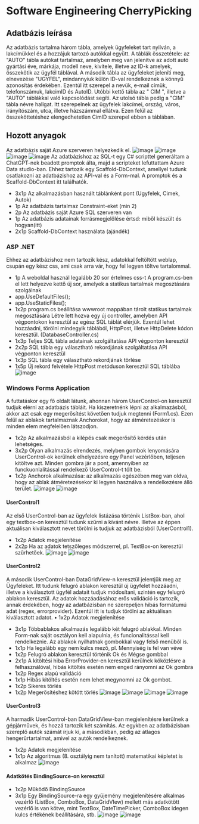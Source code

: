 # Software Engineering CherryPicking
##  Adatbázis leírása
Az adatbázis tartalma három tábla, amelyek ügyfeleket tart nyilván, a lakcímükkel és a hozzájuk tartozó autókkal együtt. A táblák összetétele: az "AUTO" tábla autókat tartalmaz, amelyben meg van jelenítve az adott autó gyártási éve, márkája, modell neve, kivitele, illetve az ID-k amelyek, összekötik az ügyfél táblával. A második tábla az ügyfeleket jeleníti meg, elnevezése "UGYFEL", mindannyiuk külön ID-val rendelkeznek a könnyű azonosítás érdekében. Ezentúl itt szerepel a nevük, e-mail címük, telefonszámuk, lakcimID és AutoID. Utóbbi kettő tábla az " CIM ", illetve a "AUTO" táblákkal való kapcsolódást segíti. Az utolsó tábla pedig a "CIM" tábla névre hallgat. Itt szerepelnek az ügyfelek lakcímei, ország, város, irányítószám, utca, illetve házszámmal ellátva. Ezen felül az összeköttetéshez elengedhetetlen CimID szerepel ebben a táblában.
## Hozott anyagok
Az adatbázis saját Azure szerveren helyezkedik el.
![image](https://github.com/user-attachments/assets/59446f64-4797-4abd-9373-0e31439764f9)
![image](https://github.com/user-attachments/assets/fff78150-de60-4048-b3ce-22ecda9158e4)
![image](https://github.com/user-attachments/assets/2e16c2c9-a021-4028-b5c6-881410a546bd)
![image](https://github.com/user-attachments/assets/2d80c584-14da-4152-a5ca-ef13643cb873)
Az adatbázishoz az SQL-t egy C# scripttel generáltam a ChatGPT-nek beadott promptok álta, majd a scripteket lefuttattam Azure Data studio-ban. Ehhez tartozik egy Scaffold-DbContext, amellyel tudunk csatlakozni az adatbázishoz az API-val és a Form-mal. A promptok és a Scaffold-DbContext itt találhatók. 
-	3x1p Az alkalmazásban használt táblánként pont (Ugyfelek, Cimek, Autok)
-	1p Az adatbázis tartalmaz Constraint-eket (min 2)
-	2p Az adatbázis saját Azure SQL szerveren van
-	1p Az adatbázis adatainak forrásmegjelölése értsd: miből készült és hogyan(itt)
-	2x1p Scaffold-DbContext használata (ajándék)
### ASP .NET
Ehhez az adatbázishoz nem tartozik kész, adatokkal feltöltött weblap, csupán egy kész css, ami csak arra vár, hogy fel legyen töltve tartalommal.
- 1p A weboldal használ legalább 20 sor értelmes css-t
A program.cs-ben el lett helyezve kettő új sor, amelyek a statikus tartalmak megosztására szolgálnak
-	app.UseDefaultFiles();
-	app.UseStaticFiles();
-	1x2p program.cs beállítása wwwroot mappában tárolt statikus tartalmak megosztására
Létre lett hozva egy új controller, amelyben API végpontokon keresztül az egész SQL táblát elérjük. Ezentúl lehet hozzáadni, törölni mindegyik táblából, HttpPost, illetve HttpDelete kódon keresztül. (DatabaseController.cs)
-	1x3p Teljes SQL tábla adatainak szolgáltatása API végponton keresztül
-	2x2p SQL tábla egy választható rekordjának szolgáltatása API végponton keresztül
-	1x3p SQL tábla egy választható rekordjának törlése
-	1x5p Új rekord felvétele HttpPost metóduson keresztül SQL táblába
![image](https://github.com/user-attachments/assets/d3e55c6e-c7d4-4e1a-9fe1-8329ca39cc5a)
### Windows Forms Application
A futtatáskor egy fő oldalt látunk, ahonnan három UserControl-on keresztül tudjuk elérni az adatbázis tábláit. Ha kiszeretnénk lépni az alkalmazásból, akkor azt csak egy megerősítést követően tudjuk megtenni (Form1.cs). Ezen felül az ablakok tartalmaznak Anchorokat, hogy az átméretezéskor is minden elem megfelelően látszodjon.
-	1x2p Az alkalmazásból a kilépés csak megerősítő kérdés után lehetséges.
-	3x2p Olyan alkalmazás elrendezés, melyben gombok lenyomására UserControl-ok kerülnek elhelyezésre egy Panel vezérlőben, teljesen kitöltve azt. Minden gombra jár a pont, amennyiben az funckuonlalitással rendelkező UserControl-t tölt be.
-	1x2p Anchorok alkalmazása: az alkalmazás egészében meg van oldva, hogy az ablak átméretezésekor ki legyen használva a rendelkezésre álló terület. 
![image](https://github.com/user-attachments/assets/5ee10dfb-c695-4c5a-ad0e-5e502acb89a4)
![image](https://github.com/user-attachments/assets/d1461026-c807-4646-804e-9324a0351db3)
#### UserControl1
Az első UserControl-ban az ügyfelek listázása történik ListBox-ban, ahol egy textbox-on keresztül tudunk szűrni a kívánt névre. Illetve az éppen aktuálisan kiválasztott nevet törölni is tudjuk az adatbázisból (UserControl1).
-	1x2p Adatok megjelenítése
-	2x2p Ha az adatok tetszőleges módszerrel, pl. TextBox-on keresztül szűrhetőek.
![image](https://github.com/user-attachments/assets/52cd141a-8ec3-41df-9fc4-14eee3d939a5)
![image](https://github.com/user-attachments/assets/8ee35484-7b48-4265-9574-56bbdc8fed0b)
#### UserControl2
A második UserControl-ban DataGridView-n keresztül jelentjük meg az Ügyfeleket. Itt tudunk felugró ablakon keresztül új ügyfelet hozzáadni, illetve a kiválasztott ügyfél adatait tudjuk módosítani, szintén egy felugró ablakon keresztül. Az adatok hozzáadásához erős validáció is tartozik, annak érdekében, hogy az adatbázisban ne szerepeljen hibás formátumú adat (regex, errorprovider). Ezentúl itt is tudjuk törölni az aktuálisan kiválasztott adatot.
•	1x2p Adatok megjelenítése
-	3x1p Többablakos alkalmazás legalább két felugró ablakkal. Minden Form-nak saját osztályon kell alapulnia, és funcionalitással kell rendelkeznie. Az ablakok nyílhatnak gombokkal vagy felső menüből is.
-	1x1p Ha legalább egy nem kulcs mező, pl. Mennyiség is fel van véve
-	1x2p Felugró ablakon keresztül történik Ok és Mégse gombbal
-	2x1p A kitöltési hiba ErrorProvider-en keresztül kerülnek köközlésre a felhasználóval, hibás kitöltés esetén nem enged rányomni az Ok gombra
-	1x2p Regex alapú validáció
-	1x1p Hibás kitöltés esetén nem lehet megynomni az Ok gombot.
-	1x2p Sikeres törlés
-	1x2p Megerősítéshez kötött törlés
![image](https://github.com/user-attachments/assets/5cfe9f8b-d0cc-42cb-b22f-8020f400cbd3)
![image](https://github.com/user-attachments/assets/3c9bea10-b2e3-46ca-bb47-6b77dd284922)
![image](https://github.com/user-attachments/assets/24c7a5a6-f79d-4872-9942-0a0e596250ac)
![image](https://github.com/user-attachments/assets/ed6aa892-8efe-46ba-ad04-f0118204d26a)
#### UserControl3
A harmadik UserControl-ban DataGridView-ban megjelenítésre kerülnek a gépjárművek, és hozzá tartozik két számítás. Az egykben az adatbázisban szereplő autók számát írjuk ki, a másodikban, pedig az átlagos hengerűrtartalmat, amivel az autók rendelkeznek.
-	1x2p Adatok megjelenítése
-	1x1p Az algoritmus (8. osztályig nem tanított) matematikai képletet is alkalmaz
![image](https://github.com/user-attachments/assets/4e0a6365-0d88-4a3f-a04b-c3e00285afa5)
#### Adatkötés BindingSource-on keresztül
-	1x2p Működő BindingSource
-	3x1p Egy BindingSource-ra egy gyűjemény megjelenítésére alkalmas vezérlő (ListBox, ComboBox, DataGridVIew) mellett más adatkötött vezérlő is van kötve, mint TextBox, DateTimePicker, ComboBox idegen kulcs értékének beállítására, stb.
![image](https://github.com/user-attachments/assets/28fa8b86-d2bc-414e-aa7a-fe436f0fe25b)
![image](https://github.com/user-attachments/assets/c7db2047-87a4-4d5c-aa62-57a2db49d07a)

